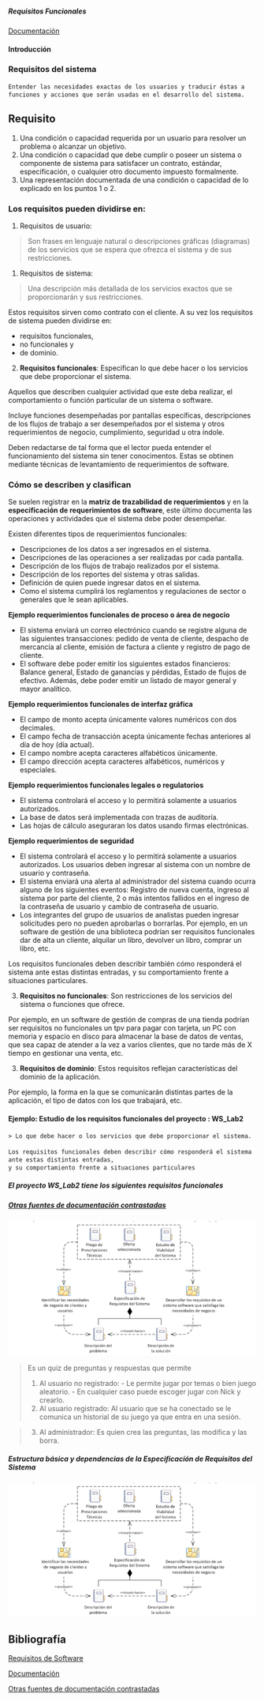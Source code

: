 
##### Requisitos Funcionales
[Documentación](https://es.wikiversity.org/wiki/Ingenier%C3%ADa_de_requisitos_software)

#### Introducción 
### Requisitos del sistema
~~~
Entender las necesidades exactas de los usuarios y traducir éstas a funciones y acciones que serán usadas en el desarrollo del sistema.
~~~
## Requisito
1. Una condición o capacidad requerida por un usuario para resolver un problema o alcanzar un objetivo.
2. Una condición o capacidad que debe cumplir o poseer un sistema o componente de sistema para satisfacer un contrato, estándar, especificación, o cualquier otro documento impuesto formalmente.
3. Una representación documentada de una condición o capacidad de lo explicado en los puntos 1 o 2.

### Los requisitos pueden dividirse en:

1. Requisitos de usuario: 
>Son frases en lenguaje natural o descripciones gráficas (diagramas) 
de los servicios que se espera que ofrezca el sistema y de sus restricciones.

1. Requisitos de sistema: 
>Una descripción más detallada de los servicios exactos que se proporcionarán y sus restricciones. 

Estos requisitos sirven como contrato con el cliente. 
A su vez los requisitos de sistema pueden dividirse en:
 - requisitos funcionales, 
 - no funcionales y 
 - de dominio.
 
2. **Requisitos funcionales**: 
Especifican lo que debe hacer o los servicios que debe proporcionar el sistema. 

Aquellos que describen cualquier actividad que este deba realizar, el comportamiento o función particular de un sistema o software. 


Incluye funciones desempeñadas por pantallas específicas, descripciones de los flujos de trabajo a ser desempeñados por el sistema y otros requerimientos de negocio, cumplimiento, seguridad u otra índole. 

Deben redactarse de tal forma que el lector pueda entender el funcionamiento del sistema sin tener conocimentos. Estas se obtinen mediante técnicas de levantamiento de requerimientos de software. 

### Cómo se describen y clasifican 

Se suelen registrar en la **matriz de trazabilidad de requerimientos** y en la **especificación de requerimientos de software**, este último documenta las operaciones y actividades que el sistema debe poder desempeñar. 

Existen diferentes tipos de requerimientos funcionales:  
* Descripciones de los datos a ser ingresados en el sistema.
* Descripciones de las operaciones a ser realizadas por cada pantalla.
* Descripción de los flujos de trabajo realizados por el sistema.
* Descripción de los reportes del sistema y otras salidas.
* Definición de quien puede ingresar datos en el sistema.
* Como el sistema cumplirá los reglamentos y regulaciones de sector o generales que le sean aplicables.

**Ejemplo requerimientos funcionales de proceso o área de negocio**

* El sistema enviará un correo electrónico cuando se registre alguna de las siguientes transacciones: pedido de venta de cliente, despacho de mercancía al cliente, emisión de factura a cliente y registro de pago de cliente.
* El software debe poder emitir los siguientes estados financieros: Balance general, Estado de ganancias y pérdidas, Estado de flujos de efectivo. Además, debe poder emitir un listado de mayor general y mayor analítico.

**Ejemplo requerimientos funcionales de interfaz gráfica**
* El campo de monto acepta únicamente valores numéricos con dos decimales.
* El campo fecha de transacción acepta únicamente fechas anteriores al día de hoy (día actual).
* El campo nombre acepta caracteres alfabéticos únicamente.
* El campo dirección acepta caracteres alfabéticos, numéricos y especiales.

**Ejemplo requerimientos funcionales legales o regulatorios**
* El sistema controlará el acceso y lo permitirá solamente a usuarios autorizados.
* La base de datos será implementada con trazas de auditoría.
* Las hojas de cálculo aseguraran los datos usando firmas electrónicas.

**Ejemplo requerimientos de seguridad**
* El sistema controlará el acceso y lo permitirá solamente a usuarios autorizados. Los usuarios deben ingresar al sistema con un nombre de usuario y contraseña.
* El sistema enviará una alerta al administrador del sistema cuando ocurra alguno de los siguientes eventos: Registro de nueva cuenta, ingreso al sistema por parte del cliente, 2 o más intentos fallidos en el ingreso de la contraseña de usuario y cambio de contraseña de usuario.
* Los integrantes del grupo de usuarios de analistas pueden ingresar solicitudes pero no pueden aprobarlas o borrarlas.
Por ejemplo, en un software de gestión de una biblioteca podrían ser requisitos funcionales dar de alta un cliente, alquilar un libro, devolver un libro, comprar un libro, etc. 

Los requisitos funcionales deben describir también cómo responderá el sistema ante estas distintas entradas, y su comportamiento frente a situaciones particulares.

3. **Requisitos no funcionales**: Son restricciones de los servicios del sistema o funciones que ofrece. 

Por ejemplo, en un software de gestión de compras de una tienda podrían ser requisitos no funcionales un tpv para pagar con tarjeta, un PC con memoria y espacio en disco para almacenar la base de datos de ventas, que sea capaz de atender a la vez a varios clientes, que no tarde más de X tiempo en gestionar una venta, etc.

3. **Requisitos de dominio**: Estos requisitos reflejan características del dominio de la aplicación. 

Por ejemplo, la forma en la que se comunicarán distintas partes de la aplicación, el tipo de datos con los que trabajará, etc.

#### Ejemplo: Estudio de los requisitos funcionales del proyecto : WS_Lab2
~~~
> Lo que debe hacer o los servicios que debe proporcionar el sistema. 

Los requisitos funcionales deben describir cómo responderá el sistema ante estas distintas entradas, 
y su comportamiento frente a situaciones particulares

~~~
##### El proyecto ***WS_Lab2*** tiene los siguientes requisitos funcionales

##### [Otras fuentes de documentación contrastadas](http://www.juntadeandalucia.es/servicios/madeja/contenido/recurso/407)
![Estructura básica y dependencias de la Especificación de Requisitos del Sistema](https://github.com/cs-ehu/Ejemplo/blob/pilar-1/UNE157801/2%20Memoria/2.07%20Requisitos%20iniciales/2.7.1%20Funcionales/captura.png)
> Es un quiz de preguntas y respuestas que permite 
  > 1. Al usuario no registrado: 
    - Le permite jugar por temas o bien juego aleatorio.
    - En cualquier caso puede escoger jugar con Nick y crearlo.
  > 2. Al usuario registrado:
Al usuario que se ha conectado se le comunica un historial de su juego ya que entra en una sesión.

 > 3. Al administrador:
 Es quien crea las preguntas, las modifica y las borra.

##### Estructura básica y dependencias de la Especificación de Requisitos del Sistema
![Estructura básica y dependencias de la Especificación de Requisitos del Sistema](https://github.com/cs-ehu/Ejemplo/blob/pilar-1/UNE157801/2%20Memoria/2.07%20Requisitos%20iniciales/2.7.1%20Funcionales/captura.png)

## Bibliografía
[Requisitos de Software](http://www.kybele.etsii.urjc.es/docencia/IS_GII_M/2011-2012/Material/[IS-2010-11]6.%20RequisitosSoftware_CEC.pdf)

[Documentación](https://es.wikiversity.org/wiki/Ingenier%C3%ADa_de_requisitos_software)

[Otras fuentes de documentación contrastadas](http://www.juntadeandalucia.es/servicios/madeja/contenido/recurso/407)

